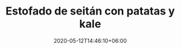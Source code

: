 ---
title: "Estofado de seitán con patatas y kale"
date: 2020-05-12T14:46:10+06:00
description: "Estofado de seitán con patatas y kale"
type: "recipe"
image: "images/recipes/estofado-de-seitan-patatas-kale.png"
cuisine: Campestre
suitableForDiet: VeganDiet
yield: 2 porciones
prepTime: 30
cookTime: 15
totalTime: 45
categories: plato principal
tags:
  - "seitán"
  - "kale"
ingredients:
- 3 patatas medianas
- 1/2 tomate redondo
- 1/4 pimiento verde
- 1/2 cebolla pequeña
- 10 hojitas de kale tierno
- 1 diente ajo
- 1 hoja de laurel
- 70g maiz
- 80g seitán escurrido
- aceite de oliva
- vinagre de vino
- perejíl
- pimienta negra
- sal marina
- agua
directions:
- Lava, pela y corta las patatas en rodajas de 1,5cm de espesor.
- Trocéa el tomate y las hojas tiernas de kale. 
- Pica la cebolla, el pimiento y tritura el diente de ajo.
- Coloca estos ingredientes en una olla y añade un chorro de aceite de oliva, junto a la sal, la pimienta, la hoja de laurel y la mitad del perejil picado, ya que la otra mitad la reservarás para acabar el plato.
- Cocina a fuego medio unos 3 minutos o hasta que las hojas de kale se hayan ablandado. 
- Añade las verduras.
- Corta el seitán en taquitos y añádelo a las verduras.
- Cocina otros 3 minutos o hasta que empiece ligeramente a pegarse. Baja el fuego a suave y añade el vinagre. Deja reducir completamente y una vez no quede más liquido añade el agua. No olvides ajustar la sal siempre que añades agua.
- Cocina durante unos 15-17 minutos, removiendo delicadamente de vez en cuando. Cuando verás que ya no queda agua, añade el maíz, remueve delicadamente y deja cocinando 2 minutos a fuego mínimo.
- Sirve con el perejil picado por encima. 
- Lo puedes servir caliente o templado.
tips:
---